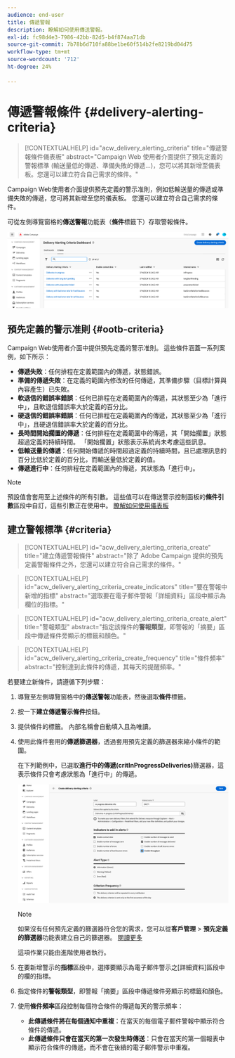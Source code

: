 ```yaml
---
audience: end-user
title: 傳遞警報
description: 瞭解如何使用傳送警報。
exl-id: fc98d4e3-7986-42bb-82d5-b4f874aa71db
source-git-commit: 7b78b6d710fa88be1be60f514b2fe8219bd04d75
workflow-type: tm+mt
source-wordcount: '712'
ht-degree: 24%

---
```


# 傳遞警報條件 {#delivery-alerting-criteria}

>[!CONTEXTUALHELP]
>id="acw_delivery_alerting_criteria"
>title="傳遞警報條件儀表板"
>abstract="Campaign Web 使用者介面提供了預先定義的警報標準 (輸送量低的傳遞、準備失敗的傳遞…)，您可以將其新增至儀表板。您還可以建立符合自己需求的條件。"

Campaign Web使用者介面提供預先定義的警示准則，例如低輸送量的傳遞或準備失敗的傳遞，您可將其新增至您的儀表板。 您還可以建立符合自己需求的條件。

可從左側導覽窗格的&#x200B;**傳送警報**&#x200B;功能表（**條件**&#x200B;標籤下）存取警報條件。

![傳送警示功能表中顯示的警示條件清單](assets/alerting-criteria-list.png)

## 預先定義的警示准則 {#ootb-criteria}

Campaign Web使用者介面中提供預先定義的警示准則。 這些條件涵蓋一系列案例，如下所示：

* **傳遞失敗**：任何排程在定義範圍內的傳遞，狀態錯誤。
* **準備的傳遞失敗**：在定義的範圍內修改的任何傳遞，其準備步驟（目標計算與內容產生）已失敗。
* **軟退信的錯誤率錯誤**：任何已排程在定義範圍內的傳遞，其狀態至少為「進行中」，且軟退信錯誤率大於定義的百分比。
* **硬退信的錯誤率錯誤**：任何已排程在定義範圍內的傳遞，其狀態至少為「進行中」，且硬退信錯誤率大於定義的百分比。
* **長時間開始擱置的傳遞**：任何排程在定義範圍中的傳遞，其「開始擱置」狀態超過定義的持續時間。 「開始擱置」狀態表示系統尚未考慮這些訊息。
* **低輸送量的傳遞**：任何開始傳遞的時間超過定義的持續時間，且已處理訊息的百分比低於定義的百分比，而輸送量低於定義的值。
* **傳遞進行中**：任何排程在定義範圍內的傳遞，其狀態為「進行中」。

>[!NOTE]
>
>預設值會套用至上述條件的所有引數。 這些值可以在傳送警示控制面板的&#x200B;**條件引數**&#x200B;區段中自訂，這些引數正在使用中。 [瞭解如何使用儀表板](../msg/delivery-alerting-dashboards.md)

## 建立警報標準 {#criteria}

>[!CONTEXTUALHELP]
>id="acw_delivery_alerting_criteria_create"
>title="建立傳遞警報條件"
>abstract="除了 Adobe Campaign 提供的預先定義警報條件之外，您還可以建立符合自己需求的條件。"

>[!CONTEXTUALHELP]
>id="acw_delivery_alerting_criteria_create_indicators"
>title="要在警報中新增的指標"
>abstract="選取要在電子郵件警報「詳細資料」區段中顯示為欄位的指標。"

>[!CONTEXTUALHELP]
>id="acw_delivery_alerting_criteria_create_alert"
>title="警報類型"
>abstract="指定該條件的&#x200B;**警報類型**，即警報的「摘要」區段中傳遞條件旁顯示的標籤和顏色。"

>[!CONTEXTUALHELP]
>id="acw_delivery_alerting_criteria_create_frequency"
>title="條件頻率"
>abstract="控制達到此條件的傳遞，其每天的提醒頻率。"

若要建立新條件，請遵循下列步驟：

1. 導覽至左側導覽窗格中的&#x200B;**傳送警報**&#x200B;功能表，然後選取&#x200B;**條件**&#x200B;標籤。
1. 按一下&#x200B;**建立傳遞警示條件**&#x200B;按鈕。
1. 提供條件的標籤。 內部名稱會自動填入且為唯讀。
1. 使用此條件套用的&#x200B;**傳遞篩選器**，透過套用預先定義的篩選器來縮小條件的範圍。

   在下列範例中，已選取&#x200B;**進行中的傳遞(critInProgressDeliveries)**&#x200B;篩選器，這表示條件只會考慮狀態為「進行中」的傳遞。

   ![使用選取的篩選器警示條件屬性的範例](assets/alerting-criteria-properties.png)

   >[!NOTE]
   >
   >如果沒有任何預先定義的篩選器符合您的需求，您可以從&#x200B;**客戶管理** > **預先定義的篩選器**&#x200B;功能表建立自己的篩選器。 [閱讀更多](../get-started/predefined-filters.md)
   >
   >這項作業只能由進階使用者執行。

1. 在要新增警示的&#x200B;**指標**&#x200B;區段中，選擇要顯示為電子郵件警示之[詳細資料]區段中的欄的指標。

1. 指定條件的&#x200B;**警報類型**，即警報「摘要」區段中傳遞條件旁顯示的標籤和顏色。

1. 使用&#x200B;**條件頻率**&#x200B;區段控制每個符合條件的傳遞每天的警示頻率：

   * **此傳遞條件將在每個通知中重複**：在當天的每個電子郵件警報中顯示符合條件的傳遞。
   * **此傳遞條件只會在當天的第一次發生時傳送**：只會在當天的第一個報表中顯示符合條件的傳遞，而不會在後續的電子郵件警示中重複。